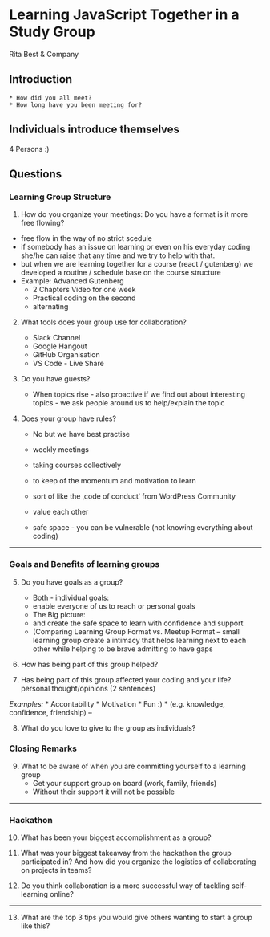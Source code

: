 # Learning JavaScript Together in a Study Group
Rita Best & Company

## Introduction 
	* How did you all meet?
	* How long have you been meeting for?


## Individuals introduce themselves 
4 Persons :) 


## Questions

### Learning Group Structure
1. How do you organize your meetings: 
Do you have a format is it more free flowing?

* free flow in the way of no strict scedule
* if somebody has an issue on learning or even on his everyday coding she/he can raise that any time and we try to help with that.
* but when we are learning together for a course (react / gutenberg) we developed a routine / schedule base on the course structure
* Example: Advanced Gutenberg 
	* 2 Chapters Video for one week
	* Practical coding on the second 
	* alternating

2. What tools does your group use for collaboration?
	* Slack Channel
	* Google Hangout
	* GitHub Organisation 
	* VS Code - Live Share

3. Do you have guests?
	* When topics rise - also proactive if we find out about interesting topics - we ask people around us to help/explain the topic



4. Does your group have rules?
	* No but we have  best practise 
	* weekly meetings
	* taking courses collectively 
	* to keep of the momentum and motivation to learn

	* sort of like the ‚code of conduct‘ from WordPress Community
	* value each other 
	* safe space - you can be vulnerable (not knowing everything about coding)

---

### Goals and Benefits of learning groups

5. Do you have goals as a group?
	* Both - individual goals:
	* 	enable everyone of us to reach or personal goals 
	* The Big picture: 
	* and create the safe space to learn with confidence and support 
	* (Comparing Learning Group Format vs. Meetup Format – 
	small learning group create a intimacy that helps learning next to 
	each other while helping to be brave admitting to have gaps

6. How has being part of this group helped?
7. Has being part of this group affected your coding and your life?
personal thought/opinions (2 sentences)

*Examples:*
	* Accontability
	* Motivation 
	* Fun :)
	* (e.g. knowledge, confidence, friendship) – 

8. What do you love to give to the group as individuals?


### Closing Remarks

9. What to be aware of when you are committing yourself to a learning group
	* Get your support group on board (work, family, friends)
	* Without their support it will not be possible

---

### Hackathon

10. What has been your biggest accomplishment as a group?

11. What was your biggest takeaway from the hackathon the group participated in? And how did you organize the logistics of collaborating on projects in teams?

12. Do you think collaboration is a more successful way of tackling self-learning online?

---
13. What are the top 3 tips you would give others wanting to start a group like this?
